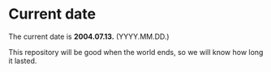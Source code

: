 # Current date

The current date is **2004.07.13.** (YYYY.MM.DD.)

This repository will be good when the world ends, so we will know how long it lasted.